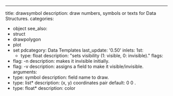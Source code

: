 ---
title: drawsymbol
description: draw numbers, symbols or texts for Data Structures.
categories:
- object
see_also: 
- struct
- drawpolygon
- plot
- set
pdcategory: Data Templates
last_update: '0.50'
inlets:
  1st:
  - type: float
    description: "sets visibility (1: visible, 0: invisible)."
flags:
- flag: -n
  description: makes it invisible initially.
- flag:  -v <symbol>
  description: assigns a field to make it visible/invisible.
arguments:
- type: symbol
  description: field name to draw.
- type: list*
  description: (x, y) coordinates pair 
  default: 0 0
.
- type: float*
  description: color 